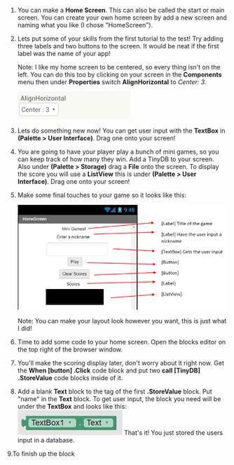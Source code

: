 1. You can make a **Home Screen**. This can also be called the start or main screen. You can create your own home screen by add a new screen and naming what you like (I chose "HomeScreen").

2. Lets put some of your skills from the first tutorial to the test! Try adding three labels and two buttons to the screen. It would be neat if the first label was the name of your app!

    Note: I like my home screen to be centered, so every thing isn't on the left. You can do this too by clicking on your screen in the **Components** menu then under **Properties** switch **AlignHorizontal** to *Center: 3*.
    
    ![](/assets/center.PNG)
    
3. Lets do something new now! You can get user input with the  **TextBox** in **(Palette > User Interface)**. Drag one onto your screen!

4. You are going to have your player play a bunch of mini games, so you can keep track of how many they win. Add a TinyDB to your screen. Also under **(Palette > Storage)** drag a **File** onto the screen. To display the score you will use a **ListView** this is under **(Palette > User Interface)**. Drag one onto your screen!

5. Make some final touches to your game so it looks like this:

    ![](/assets/homescreen.png)
    
    Note: You can make your layout look however you want, this is just what I did!
    
6. Time to add some code to your home screen. Open the blocks editor on the top right of the browser window.

7. You'll make the scoring display later, don't worry about it right now. Get the **When [button] .Click** code block and put two **call [TinyDB] .StoreValue** code blocks inside of it.

 8. Add a blank **Text** block to the tag of the first **.StoreValue** block. Put "name" in the **Text** block. To get user input, the block you need will be under the **TextBox** and looks like this: 
 ![](/assets/text.png) 
 That's it! You just stored the users input in a database.
 
9.To finish up the block 